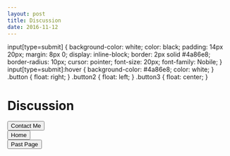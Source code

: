 ```yaml
---
layout: post
title: Discussion
date: 2016-11-12
---
```

input[type=submit] {
    background-color: white;
    color: black;
    padding: 14px 20px;
    margin: 8px 0;
    display: inline-block;
    border: 2px solid #4a86e8;
    border-radius: 10px;
    cursor: pointer;
    font-size: 20px;
    font-family: Nobile;
}
input[type=submit]:hover {
    background-color: #4a86e8;
    color: white;
}
.button {
    float: right;
}
.button2 {
    float: left;
}
.button3 {
    float: center;
}
# Discussion


<div class="button"><a href="//trebor2.github.io/contact.html"><input type="submit" id="Contact Me" value="Contact Me"/></a></div>
<div class="button3"><a href="//trebor2.github.io/index.html"><input type="submit" id="Home" value="Home"/></a></div>
<div class="button2"><a href="//trebor2.github.io/part-two.html"><input type="submit" id="Past Page" value="Past Page"/></a></div>
